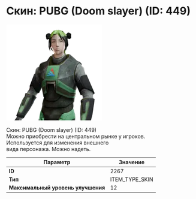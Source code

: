 # Скин: PUBG (Doom slayer) (ID: 449)

![Item Image](../img/2267.webp?raw=true)

Скин: PUBG (Doom slayer) (ID: 449)<br>Можно приобрести на центральном рынке у игроков.<br>Используется для изменения внешнего<br>вида персонажа. Можно надеть.


| Параметр | Значение |
|----------|----------|
| **ID** | 2267 |
| **Тип** | ITEM_TYPE_SKIN |
| **Максимальный уровень улучшения** | 12 |

